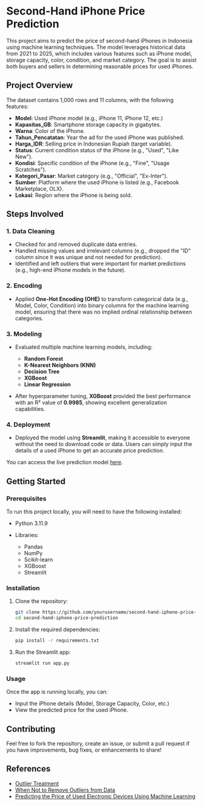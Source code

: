 # Second-Hand iPhone Price Prediction

This project aims to predict the price of second-hand iPhones in Indonesia using machine learning techniques. The model leverages historical data from 2021 to 2025, which includes various features such as iPhone model, storage capacity, color, condition, and market category. The goal is to assist both buyers and sellers in determining reasonable prices for used iPhones.

## Project Overview

The dataset contains 1,000 rows and 11 columns, with the following features:

* **Model**: Used iPhone model (e.g., iPhone 11, iPhone 12, etc.)
* **Kapasitas\_GB**: Smartphone storage capacity in gigabytes.
* **Warna**: Color of the iPhone.
* **Tahun\_Pencatatan**: Year the ad for the used iPhone was published.
* **Harga\_IDR**: Selling price in Indonesian Rupiah (target variable).
* **Status**: Current condition status of the iPhone (e.g., "Used", "Like New").
* **Kondisi**: Specific condition of the iPhone (e.g., "Fine", "Usage Scratches").
* **Kategori\_Pasar**: Market category (e.g., "Official", "Ex-Inter").
* **Sumber**: Platform where the used iPhone is listed (e.g., Facebook Marketplace, OLX).
* **Lokasi**: Region where the iPhone is being sold.

## Steps Involved

### 1. Data Cleaning

* Checked for and removed duplicate data entries.
* Handled missing values and irrelevant columns (e.g., dropped the "ID" column since it was unique and not needed for prediction).
* Identified and left outliers that were important for market predictions (e.g., high-end iPhone models in the future).

### 2. Encoding

* Applied **One-Hot Encoding (OHE)** to transform categorical data (e.g., Model, Color, Condition) into binary columns for the machine learning model, ensuring that there was no implied ordinal relationship between categories.

### 3. Modeling

* Evaluated multiple machine learning models, including:

  * **Random Forest**
  * **K-Nearest Neighbors (KNN)**
  * **Decision Tree**
  * **XGBoost**
  * **Linear Regression**

* After hyperparameter tuning, **XGBoost** provided the best performance with an R² value of **0.9985**, showing excellent generalization capabilities.

### 4. Deployment

* Deployed the model using **Streamlit**, making it accessible to everyone without the need to download code or data. Users can simply input the details of a used iPhone to get an accurate price prediction.

You can access the live prediction model [here](https://second-hand-iphone-price-prediction-in-indonesia-raiffaza.streamlit.app/).

## Getting Started

### Prerequisites

To run this project locally, you will need to have the following installed:

* Python 3.11.9
* Libraries:

  * Pandas
  * NumPy
  * Scikit-learn
  * XGBoost
  * Streamlit

### Installation

1. Clone the repository:

   ```bash
   git clone https://github.com/yourusername/second-hand-iphone-price-prediction.git
   cd second-hand-iphone-price-prediction
   ```

2. Install the required dependencies:

   ```bash
   pip install -r requirements.txt
   ```

3. Run the Streamlit app:

   ```bash
   streamlit run app.py
   ```

### Usage

Once the app is running locally, you can:

* Input the iPhone details (Model, Storage Capacity, Color, etc.)
* View the predicted price for the used iPhone.

## Contributing

Feel free to fork the repository, create an issue, or submit a pull request if you have improvements, bug fixes, or enhancements to share!

## References

* [Outlier Treatment](https://letsdatascience.com/outlier-treatment/)
* [When Not to Remove Outliers from Data](https://amanxai.com/2025/01/09/when-not-to-remove-outliers-from-data/)
* [Predicting the Price of Used Electronic Devices Using Machine Learning](https://ijcrt.smiu.edu.pk/index.php/smiu/article/view/152/48)

